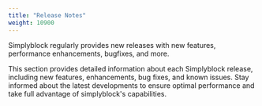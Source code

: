 ```yaml
---
title: "Release Notes"
weight: 10900
---
```


Simplyblock regularly provides new releases with new features, performance enhancements, bugfixes, and more. 

This section provides detailed information about each Simplyblock release, including new features, enhancements, bug
fixes, and known issues. Stay informed about the latest developments to ensure optimal performance and take full
advantage of simplyblock's capabilities.
